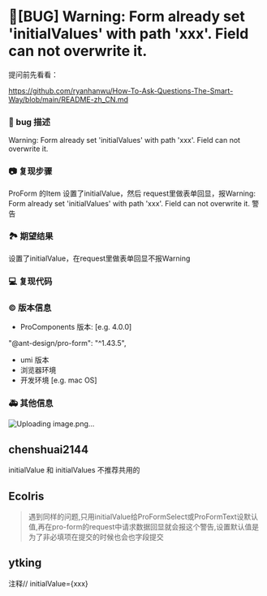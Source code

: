 # 🐛[BUG] Warning: Form already set 'initialValues' with path 'xxx'. Field can not overwrite it.

提问前先看看：

https://github.com/ryanhanwu/How-To-Ask-Questions-The-Smart-Way/blob/main/README-zh_CN.md

### 🐛 bug 描述

<!--
详细地描述 bug，让大家都能理解
-->

Warning: Form already set 'initialValues' with path 'xxx'. Field can not overwrite it.

### 📷 复现步骤

ProForm 的Item 设置了initialValue，然后 request里做表单回显，报Warning: Form already set 'initialValues' with path 'xxx'. Field can not overwrite it. 警告

<!--
清晰描述复现步骤，让别人也能看到问题
-->

### 🏞 期望结果

设置了initialValue，在request里做表单回显不报Warning

<!--
描述你原本期望看到的结果
-->

### 💻 复现代码

<!--
提供可复现的代码，仓库，或线上示例
-->

### © 版本信息

- ProComponents 版本: [e.g. 4.0.0]

"@ant-design/pro-form": "^1.43.5",

- umi 版本
- 浏览器环境
- 开发环境 [e.g. mac OS]

### 🚑 其他信息

<!--
如截图等其他信息可以贴在这里
-->

![Uploading image.png…]()

## chenshuai2144

initialValue 和 initialValues 不推荐共用的

## EcoIris

> 遇到同样的问题,只用initialValue给ProFormSelect或ProFormText设默认值,再在pro-form的request中请求数据回显就会报这个警告,设置默认值是为了非必填项在提交的时候也会也字段提交

## ytking

注释// initialValue={xxx}
